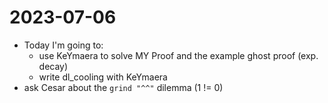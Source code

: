 # 2023-07-06

- Today I'm going to:
  - use KeYmaera to solve MY Proof and the example ghost proof (exp. decay)
  - write dl_cooling with KeYmaera
 - ask Cesar about the `grind "^^"` dilemma (1 != 0)
